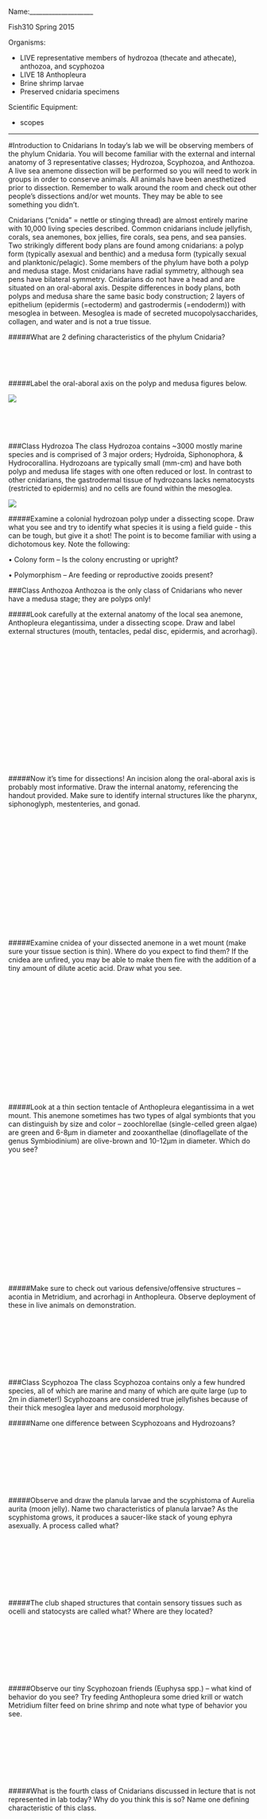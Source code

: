 Name:____________________	

Fish310
Spring 2015

Organisms:

- LIVE representative members of hydrozoa (thecate and athecate), anthozoa, and scyphozoa
- LIVE 18 Anthopleura
- Brine shrimp larvae
- Preserved cnidaria specimens

Scientific Equipment:
- scopes

---
			
#Introduction to Cnidarians
In today’s lab we will be observing members of the phylum Cnidaria. You will become familiar with the external and internal anatomy of 3 representative classes; Hydrozoa, Scyphozoa, and Anthozoa.  A live sea anemone dissection will be performed so you will need to work in groups in order to conserve animals. All animals have been anesthetized prior to dissection. Remember to walk around the room and check out other people’s dissections and/or wet mounts. They may be able to see something you didn’t.    

Cnidarians (“cnida” = nettle or stinging thread) are almost entirely marine with 10,000 living species described. Common cnidarians include jellyfish, corals, sea anemones, box jellies, fire corals, sea pens, and sea pansies. Two strikingly different body plans are found among cnidarians: a polyp form (typically asexual and benthic) and a medusa form (typically sexual and planktonic/pelagic). Some members of the phylum have both a polyp and medusa stage. Most cnidarians have radial symmetry, although sea pens have bilateral symmetry. Cnidarians do not have a head and are situated on an oral-aboral axis. Despite differences in body plans, both polyps and medusa share the same basic body construction; 2 layers of epithelium (epidermis (=ectoderm) and gastrodermis (=endoderm)) with mesoglea in between. Mesoglea is made of secreted mucopolysaccharides, collagen, and water and is not a true tissue. 

#####What are 2 defining characteristics of the phylum Cnidaria? 
&nbsp;

&nbsp;

&nbsp;


#####Label the oral-aboral axis on the polyp and medusa figures below. 

![](http://www.geo.arizona.edu/geo3xx/geo308/FoldersOnServer/2003/10Reefs&corals_files/image010.jpg)
&nbsp;

&nbsp;

&nbsp;

 
###Class Hydrozoa
The class Hydrozoa contains ~3000 mostly marine species and is comprised of 3 major orders; Hydroida, Siphonophora, & Hydrocorallina. Hydrozoans are typically small (mm-cm) and have both polyp and medusa life stages with one often reduced or lost. In contrast to other cnidarians, the gastrodermal tissue of hydrozoans lacks nematocysts (restricted to epidermis) and no cells are found within the mesoglea.

![](http://www.thanasisaquarium.gr/Images/Various/obelia_cycle.gif)
 
#####Examine a colonial hydrozoan polyp under a dissecting scope. Draw what you see and try to identify what species it is using a field guide - this can be tough, but give it a shot! The point is to become familiar with using a dichotomous key. 
 Note the following:

•	Colony form – Is the colony encrusting or upright?

•	Polymorphism – Are feeding or reproductive zooids present?




###Class Anthozoa
Anthozoa is the only class of Cnidarians who never have a medusa stage; they are polyps only!


#####Look carefully at the external anatomy of the local sea anemone, Anthopleura elegantissima, under a dissecting scope. Draw and label external structures (mouth, tentacles, pedal disc, epidermis, and acrorhagi). 
&nbsp;

&nbsp;

&nbsp;

&nbsp;

&nbsp;

&nbsp;

&nbsp;

&nbsp;

&nbsp;

#####Now it’s time for dissections! An incision along the oral-aboral axis is probably most informative. Draw the internal anatomy, referencing the handout provided. Make sure to identify internal structures like the pharynx, siphonoglyph, mestenteries, and gonad. 
&nbsp;

&nbsp;

&nbsp;

&nbsp;

&nbsp;

&nbsp;

&nbsp;

&nbsp;

&nbsp;

#####Examine cnidea of your dissected anemone in a wet mount (make sure your tissue section is thin). Where do you expect to find them? If the cnidea are unfired, you may be able to make them fire with the addition of a tiny amount of dilute acetic acid. Draw what you see. 
&nbsp;

&nbsp;

&nbsp;

&nbsp;

&nbsp;

&nbsp;

&nbsp;

&nbsp;

&nbsp;

#####Look at a thin section tentacle of Anthopleura elegantissima in a wet mount. This anemone sometimes has two types of algal symbionts that you can distinguish by size and color – zoochlorellae (single-celled green algae) are green and 6-8µm in diameter and zooxanthellae (dinoflagellate of the genus Symbiodinium) are olive-brown and 10-12µm in diameter. Which do you see? 
&nbsp;

&nbsp;

&nbsp;

&nbsp;

&nbsp;

&nbsp;

&nbsp;

&nbsp;

&nbsp;

#####Make sure to check out various defensive/offensive structures – acontia in Metridium, and acrorhagi in Anthopleura. Observe deployment of these in live animals on demonstration.
&nbsp;

&nbsp;

&nbsp;

&nbsp;

&nbsp;

 
###Class Scyphozoa
The class Scyphozoa contains only a few hundred species, all of which are marine and many of which are quite large (up to 2m in diameter!) Scyphozoans are considered true jellyfishes because of their thick mesoglea layer and medusoid morphology.

#####Name one difference between Scyphozoans and Hydrozoans? 
&nbsp;

&nbsp;

&nbsp;

&nbsp;

&nbsp;


#####Observe and draw the planula larvae and the scyphistoma of Aurelia aurita (moon jelly). Name two characteristics of planula larvae? As the scyphistoma grows, it produces a saucer-like stack of young ephyra asexually. A process called what? 
&nbsp;

&nbsp;

&nbsp;

&nbsp;

&nbsp;

#####The club shaped structures that contain sensory tissues such as ocelli and statocysts are called what? Where are they located? 
&nbsp;

&nbsp;

&nbsp;

&nbsp;

&nbsp;

#####Observe our tiny Scyphozoan friends (Euphysa spp.) – what kind of behavior do you see? Try feeding Anthopleura some dried krill or watch Metridium filter feed on brine shrimp and note what type of behavior you see. 
&nbsp;

&nbsp;

&nbsp;

&nbsp;

&nbsp;

#####What is the fourth class of Cnidarians discussed in lecture that is not represented in lab today? Why do you think this is so? Name one defining characteristic of this class. 
&nbsp;

&nbsp;

&nbsp;

&nbsp;

&nbsp;

